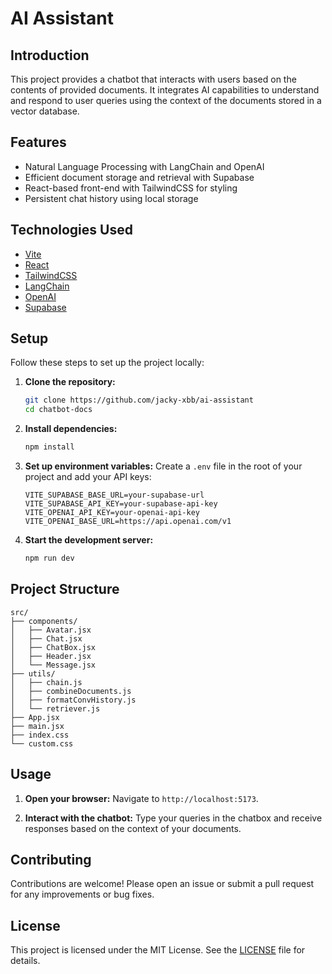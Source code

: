 # AI Assistant

## Introduction

This project provides a chatbot that interacts with users based on the contents of provided documents. It integrates AI capabilities to understand and respond to user queries using the context of the documents stored in a vector database.

## Features

- Natural Language Processing with LangChain and OpenAI
- Efficient document storage and retrieval with Supabase
- React-based front-end with TailwindCSS for styling
- Persistent chat history using local storage

## Technologies Used

- [Vite](https://vitejs.dev/)
- [React](https://reactjs.org/)
- [TailwindCSS](https://tailwindcss.com/)
- [LangChain](https://langchain.com/)
- [OpenAI](https://openai.com/)
- [Supabase](https://supabase.io/)

## Setup

Follow these steps to set up the project locally:

1. **Clone the repository:**

   ```bash
   git clone https://github.com/jacky-xbb/ai-assistant
   cd chatbot-docs
   ```

2. **Install dependencies:**

   ```bash
   npm install
   ```

3. **Set up environment variables:**
   Create a `.env` file in the root of your project and add your API keys:

   ```plaintext
   VITE_SUPABASE_BASE_URL=your-supabase-url
   VITE_SUPABASE_API_KEY=your-supabase-api-key
   VITE_OPENAI_API_KEY=your-openai-api-key
   VITE_OPENAI_BASE_URL=https://api.openai.com/v1
   ```

4. **Start the development server:**

   ```bash
   npm run dev
   ```

## Project Structure

```
src/
├── components/
│   ├── Avatar.jsx
│   ├── Chat.jsx
│   ├── ChatBox.jsx
│   ├── Header.jsx
│   └── Message.jsx
├── utils/
│   ├── chain.js
│   ├── combineDocuments.js
│   ├── formatConvHistory.js
│   └── retriever.js
├── App.jsx
├── main.jsx
├── index.css
└── custom.css
```

## Usage

1. **Open your browser:**
   Navigate to `http://localhost:5173`.

2. **Interact with the chatbot:**
   Type your queries in the chatbox and receive responses based on the context of your documents.

## Contributing

Contributions are welcome! Please open an issue or submit a pull request for any improvements or bug fixes.

## License

This project is licensed under the MIT License. See the [LICENSE](LICENSE) file for details.
